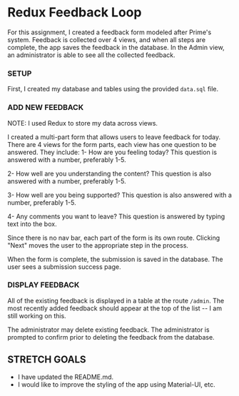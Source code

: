# Redux Feedback Loop

 For this assignment, I created a feedback form modeled after Prime's system. Feedback is collected over 4 views, and when all steps are complete, the app saves the feedback in the database. In the Admin view, an administrator is able to see all the collected feedback. 

### SETUP

First, I created my database and tables using the provided `data.sql` file. 

### ADD NEW FEEDBACK

NOTE: I used Redux to store my data across views.

I created a multi-part form that allows users to leave feedback for today. 
There are 4 views for the form parts, each view has one question to be answered.
They include:
1- How are you feeling today? 
This question is answered with a number, preferably 1-5.

2- How well are you understanding the content? 
This question is also answered with a number, preferably 1-5.

3- How well are you being supported? 
This question is also answered with a number, preferably 1-5.

4- Any comments you want to leave? 
This question is answered by typing text into the box.

Since there is no nav bar, each part of the form is its own route. Clicking "Next" moves the user to the appropriate step in the process.

 When the form is complete, the submission is saved in the database. The user sees a submission success page.

### DISPLAY FEEDBACK

All of the existing feedback is displayed in a table at the route `/admin`. The most recently added feedback should appear at the top of the list -- I am still working on this. 

The administrator may delete existing feedback. The administrator is prompted to confirm prior to deleting the feedback from the database.

## STRETCH GOALS

- I have updated the README.md.
- I would like to improve the styling of the app using Material-UI, etc.

